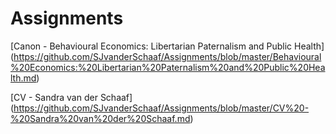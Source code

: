 # Assignments

[Canon - Behavioural Economics: Libertarian Paternalism and Public Health] (https://github.com/SJvanderSchaaf/Assignments/blob/master/Behavioural%20Economics:%20Libertarian%20Paternalism%20and%20Public%20Health.md)

[CV - Sandra van der Schaaf] (https://github.com/SJvanderSchaaf/Assignments/blob/master/CV%20-%20Sandra%20van%20der%20Schaaf.md)
